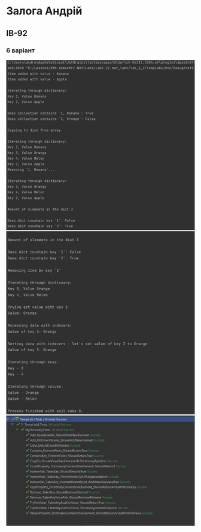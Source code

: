 # Залога Андрій 
## ІВ-92
### 6 варіант

![alt text](pictures/1.png "First result")
![alt text](pictures/2.png "Second result")
![alt text](pictures/3.png "Third result")
